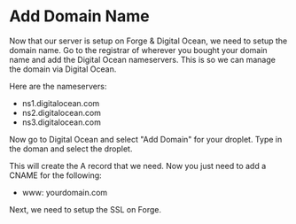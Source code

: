 # Add Domain Name

Now that our server is setup on Forge & Digital Ocean, we need to setup the domain name. Go to the registrar of wherever you bought your domain name and add the Digital Ocean nameservers. This is so we can manage the domain via Digital Ocean.

Here are the nameservers:

- ns1.digitalocean.com
- ns2.digitalocean.com
- ns3.digitalocean.com


Now go to Digital Ocean and select "Add Domain" for your droplet. Type in the doman and select the droplet.

This will create the A record that we need. Now you just need to add a CNAME for the following:

- www: yourdomain.com

Next, we need to setup the SSL on Forge.